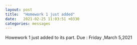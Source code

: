 ```yaml
---
layout: post
title:  "Homework 1 just added"
date:   2021-02-25 11:03:51 +0330
categories: messages
---
```


Howework 1 just added to its part.
Due : Friday ,March 5,2021